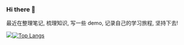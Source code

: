 ### Hi there 👋

<!--
**lpjia/lpjia** is a ✨ _special_ ✨ repository because its `README.md` (this file) appears on your GitHub profile.

Here are some ideas to get you started:

- 🔭 I’m currently working on ...
- 🌱 I’m currently learning ...
- 👯 I’m looking to collaborate on ...
- 🤔 I’m looking for help with ...
- 💬 Ask me about ...
- 📫 How to reach me: ...
- 😄 Pronouns: ...
- ⚡ Fun fact: ...
-->


最近在整理笔记, 梳理知识, 写一些 demo, 记录自己的学习旅程, 坚持下去!


[![](https://github-readme-stats.vercel.app/api?username=lpjia&show_icons=true&theme=tokyonight&locale=cn&line_height=40)](https://github.com/anuraghazra/github-readme-stats)[![Top Langs](https://github-readme-stats.vercel.app/api/top-langs/?username=lpjia&theme=tokyonight&locale=cn)](https://github.com/anuraghazra/github-readme-stats)
